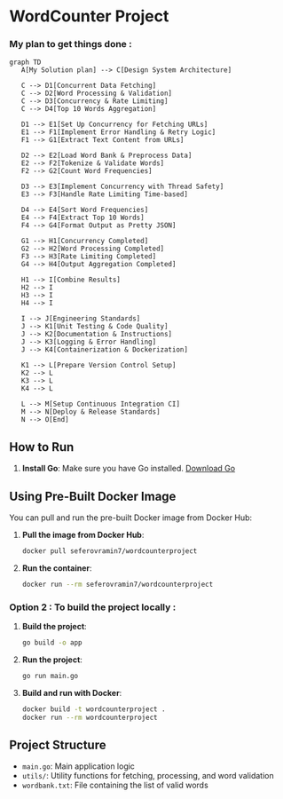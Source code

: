 # WordCounter Project

### My plan to get things done :

```mermaid
graph TD
   A[My Solution plan] --> C[Design System Architecture]

   C --> D1[Concurrent Data Fetching]
   C --> D2[Word Processing & Validation]
   C --> D3[Concurrency & Rate Limiting]
   C --> D4[Top 10 Words Aggregation]

   D1 --> E1[Set Up Concurrency for Fetching URLs]
   E1 --> F1[Implement Error Handling & Retry Logic]
   F1 --> G1[Extract Text Content from URLs]

   D2 --> E2[Load Word Bank & Preprocess Data]
   E2 --> F2[Tokenize & Validate Words]
   F2 --> G2[Count Word Frequencies]

   D3 --> E3[Implement Concurrency with Thread Safety]
   E3 --> F3[Handle Rate Limiting Time-based]

   D4 --> E4[Sort Word Frequencies]
   E4 --> F4[Extract Top 10 Words]
   F4 --> G4[Format Output as Pretty JSON]

   G1 --> H1[Concurrency Completed]
   G2 --> H2[Word Processing Completed]
   F3 --> H3[Rate Limiting Completed]
   G4 --> H4[Output Aggregation Completed]

   H1 --> I[Combine Results]
   H2 --> I
   H3 --> I
   H4 --> I

   I --> J[Engineering Standards]
   J --> K1[Unit Testing & Code Quality]
   J --> K2[Documentation & Instructions]
   J --> K3[Logging & Error Handling]
   J --> K4[Containerization & Dockerization]

   K1 --> L[Prepare Version Control Setup]
   K2 --> L
   K3 --> L
   K4 --> L

   L --> M[Setup Continuous Integration CI]
   M --> N[Deploy & Release Standards]
   N --> O[End]
```

## How to Run

1. **Install Go**: Make sure you have Go installed. [Download Go](https://golang.org/dl/)

## Using Pre-Built Docker Image

You can pull and run the pre-built Docker image from Docker Hub:

1. **Pull the image from Docker Hub**:
   ```bash
   docker pull seferovramin7/wordcounterproject
   ```

2. **Run the container**:
   ```bash
   docker run --rm seferovramin7/wordcounterproject
   ```

### Option 2 : To build the project locally : 


1. **Build the project**:
   ```bash
   go build -o app
   ```
2. **Run the project**:
   ```bash
   go run main.go
   ```
3. **Build and run with Docker**:
   ```bash
   docker build -t wordcounterproject .
   docker run --rm wordcounterproject
   ```


## Project Structure

- `main.go`: Main application logic
- `utils/`: Utility functions for fetching, processing, and word validation
- `wordbank.txt`: File containing the list of valid words
